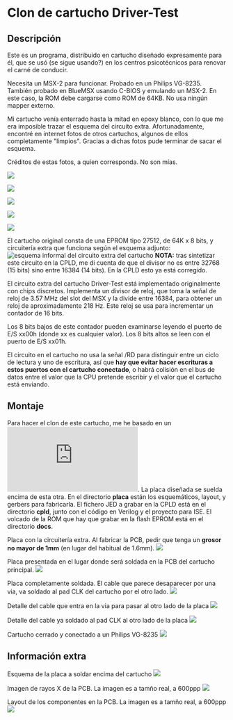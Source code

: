 # Clon de cartucho Driver-Test
## Descripción
Este es un programa, distribuido en cartucho diseñado expresamente para él, que se usó (se sigue usando?) en los centros psicotécnicos para renovar el carné de conducir.

Necesita un MSX-2 para funcionar. Probado en un Philips VG-8235. También probado en BlueMSX usando C-BIOS y emulando un MSX-2. En este caso, la ROM debe cargarse como ROM de 64KB. No usa ningún mapper externo.

Mi cartucho venía enterrado hasta la mitad en epoxy blanco, con lo que me era imposible trazar el esquema del circuito extra. Afortunadamente, encontré en internet fotos de otros cartuchos, algunos de ellos completamente "limpios". Gracias a dichas fotos pude terminar de sacar el esquema.

Créditos de estas fotos, a quien corresponda. No son mías.

![](docs/cartucho_cara_componentes.jpg)

![](docs/cartucho_cara_pistas.jpg)

![](docs/msx2_driver_test_7.jpg)

![](docs/otro_cara_comp.jpg)

![](docs/otro_cara_pistas.jpg)

El cartucho original consta de una EPROM tipo 27512, de 64K x 8 bits, y circuitería extra que funciona según el esquema adjunto:
![esquema informal del circuito extra del cartucho](docs/esquema_circuito_driver_test.jpg)
**NOTA:** tras sintetizar este circuito en la CPLD, me di cuenta de que el divisor no es entre 32768 (15 bits) sino entre 16384 (14 bits). En la CPLD esto ya está corregido.

El circuito extra del cartucho Driver-Test está implementado originalmente con chips discretos. Implementa un divisor de reloj, que toma la señal de reloj de 3.57 MHz del slot del MSX y la divide entre 16384, para obtener un reloj de aproximadamente 218 Hz. Este reloj se usa para incrementar un contador de 16 bits.

Los 8 bits bajos de este contador pueden examinarse leyendo el puerto de E/S xx00h (donde xx es cualquier valor). Los 8 bits altos se leen con el puerto de E/S xx01h.

El circuito en el cartucho no usa la señal /RD para distinguir entre un ciclo de lectura y uno de escritura, así que **hay que evitar hacer escrituras a estos puertos con el cartucho conectado**, o habrá colisión en el bus de datos entre el valor que la CPU pretende escribir y el valor que el cartucho está enviando.

## Montaje

Para hacer el clon de este cartucho, me he basado en un ![kit estándar para hacer cartuchos de MSX](https://www.ebsoft.fr/shop/es/home/28-msx-cartridge-kit-16-64k.html). La placa diseñada se suelda encima de esta otra. En el directorio **placa** están los esquemáticos, layout, y gerbers para fabricarla. El fichero JED a grabar en la CPLD está en el directorio **cpld**, junto con el código en Verilog y el proyecto para ISE. El volcado de la ROM que hay que grabar en la flash EPROM está en el directorio **docs**.

Placa con la circuitería extra. Al fabricar la PCB, pedir que tenga un **grosor no mayor de 1mm** (en lugar del habitual de 1.6mm).
![](docs/placa.jpg)

Placa presentada en el lugar donde será soldada en la PCB del cartucho principal.
![](docs/placa_puesta_encima_cartucho.jpg)

Placa completamente soldada. El cable que parece desaparecer por una via, va soldado al pad CLK del cartucho por el otro lado.
![](docs/placa_soldada.jpg)

Detalle del cable que entra en la via para pasar al otro lado de la placa
![](docs/detalle_cable_en_via.jpg)

Detalle del cable ya soldado al pad CLK al otro lado de la placa
![](docs/detalle_cable_soldado_clk.jpg)

Cartucho cerrado y conectado a un Philips VG-8235
![](docs/cartucho_clon_funcionando.jpg)

## Información extra

Esquema de la placa a soldar encima del cartucho
![](placa/esquematico.png)

Imagen de rayos X de la PCB. La imagen es a tamño real, a 600ppp
![](placa/placa.png)

Layout de los componentes en la PCB. La imagen es a tamño real, a 600ppp
![](placa/layout_placa.png)
